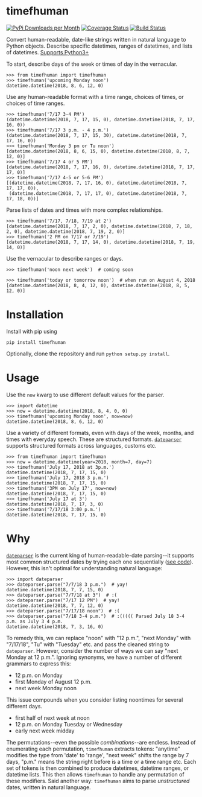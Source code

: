 # timefhuman

[![PyPi Downloads per Month](https://img.shields.io/pypi/dm/timefhuman.svg)](https://pypi.python.org/pypi/timefhuman/)
[![Coverage Status](https://coveralls.io/repos/github/alvinwan/timefhuman/badge.svg?branch=master)](https://coveralls.io/github/alvinwan/timefhuman?branch=master)
[![Build Status](https://travis-ci.org/alvinwan/timefhuman.svg?branch=master)](https://travis-ci.org/alvinwan/timefhuman)

Convert human-readable, date-like strings written in natural language to Python objects. Describe specific datetimes, ranges of datetimes, and lists of datetimes. [Supports Python3+](https://github.com/alvinwan/timefhuman/issues/3)

To start, describe days of the week or times of day in the vernacular.

```
>>> from timefhuman import timefhuman
>>> timefhuman('upcoming Monday noon')
datetime.datetime(2018, 8, 6, 12, 0)
```

Use any human-readable format with a time range, choices of times, or choices of time ranges.

```
>>> timefhuman('7/17 3-4 PM')
(datetime.datetime(2018, 7, 17, 15, 0), datetime.datetime(2018, 7, 17, 16, 0))
>>> timefhuman('7/17 3 p.m. - 4 p.m.')
(datetime.datetime(2018, 7, 17, 15, 30), datetime.datetime(2018, 7, 17, 16, 0))
>>> timefhuman('Monday 3 pm or Tu noon')
[datetime.datetime(2018, 8, 6, 15, 0), datetime.datetime(2018, 8, 7, 12, 0)]
>>> timefhuman('7/17 4 or 5 PM')
[datetime.datetime(2018, 7, 17, 16, 0), datetime.datetime(2018, 7, 17, 17, 0)]
>>> timefhuman('7/17 4-5 or 5-6 PM')
[(datetime.datetime(2018, 7, 17, 16, 0), datetime.datetime(2018, 7, 17, 17, 0)),
 (datetime.datetime(2018, 7, 17, 17, 0), datetime.datetime(2018, 7, 17, 18, 0))]
```

Parse lists of dates and times with more complex relationships.

```
>>> timefhuman('7/17, 7/18, 7/19 at 2')
[datetime.datetime(2018, 7, 17, 2, 0), datetime.datetime(2018, 7, 18, 2, 0), datetime.datetime(2018, 7, 19, 2, 0)]
>>> timefhuman('2 PM on 7/17 or 7/19')
[datetime.datetime(2018, 7, 17, 14, 0), datetime.datetime(2018, 7, 19, 14, 0)]
```

Use the vernacular to describe ranges or days.

```
>>> timefhuman('noon next week')  # coming soon

>>> timefhuman('today or tomorrow noon')  # when run on August 4, 2018
[datetime.datetime(2018, 8, 4, 12, 0), datetime.datetime(2018, 8, 5, 12, 0)]
```

# Installation

Install with pip using

```
pip install timefhuman
```

Optionally, clone the repository and run `python setup.py install`.

# Usage

Use the `now` kwarg to use different default values for the parser.

```
>>> import datetime
>>> now = datetime.datetime(2018, 8, 4, 0, 0)
>>> timefhuman('upcoming Monday noon', now=now)
datetime.datetime(2018, 8, 6, 12, 0)
```

Use a variety of different formats, even with days of the week, months, and times with everyday speech. These are structured formats. [`dateparser`](https://github.com/scrapinghub/dateparser) supports structured formats across languages, customs etc.

```
>>> from timefhuman import timefhuman
>>> now = datetime.datetime(year=2018, month=7, day=7)
>>> timefhuman('July 17, 2018 at 3p.m.')
datetime.datetime(2018, 7, 17, 15, 0)
>>> timefhuman('July 17, 2018 3 p.m.')
datetime.datetime(2018, 7, 17, 15, 0)
>>> timefhuman('3PM on July 17', now=now)
datetime.datetime(2018, 7, 17, 15, 0)
>>> timefhuman('July 17 at 3')
datetime.datetime(2018, 7, 17, 3, 0)
>>> timefhuman('7/17/18 3:00 p.m.')
datetime.datetime(2018, 7, 17, 15, 0)
```

# Why

[`dateparser`](https://github.com/scrapinghub/dateparser) is the current king of human-readable-date parsing--it supports most common structured dates by trying each one sequentially ([see code](https://github.com/scrapinghub/dateparser/blob/a01a4d2071a8f1d4b368543e5e09cde5eb880799/dateparser/date.py#L220)). However, this isn't optimal for understanding natural language:

```
>>> import dateparser
>>> dateparser.parse("7/7/18 3 p.m.")  # yay!
datetime.datetime(2018, 7, 7, 15, 0)
>>> dateparser.parse("7/7/18 at 3")  # :(
>>> dateparser.parse("7/17 12 PM")  # yay!
datetime.datetime(2018, 7, 7, 12, 0)
>>> dateparser.parse("7/17/18 noon")  # :(
>>> dateparser.parse("7/18 3-4 p.m.")  # :((((( Parsed July 18 3-4 p.m. as July 3 4 p.m.
datetime.datetime(2018, 7, 3, 16, 0)
```

To remedy this, we can replace "noon" with "12 p.m.", "next Monday" with "7/17/18", "Tu" with "Tuesday" etc. and pass the cleaned string to `dateparser`. However, consider the number of ways we can say "next Monday at 12 p.m.". Ignoring synonyms, we have a number of different grammars to express this:

- 12 p.m. on Monday
- first Monday of August 12 p.m.
- next week Monday noon

This issue compounds when you consider listing noontimes for several different days.

- first half of next week at noon
- 12 p.m. on Monday Tuesday or Wednesday
- early next week midday

The permutations--even the possible *combinations*--are endless. Instead of enumerating each permutation, `timefhuman` extracts tokens: "anytime" modifies the type from 'date' to 'range', "next week" shifts the range by 7 days, "p.m." means the string right before is a time or a time range etc. Each set of tokens is then combined to produce datetimes, datetime ranges, or datetime lists. This then allows `timefhuman` to handle any permutation of these modifiers. Said another way: `timefhuman` aims to parse *unstructured* dates, written in natural language.
